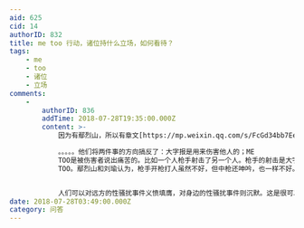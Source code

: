 ```yaml
---
aid: 625
cid: 14
authorID: 832
title: me too 行动，诸位持什么立场，如何看待？
tags:
    - me
    - too
    - 诸位
    - 立场
comments:
    -
        authorID: 836
        addTime: 2018-07-28T19:35:00.000Z
        content: >-
            因为有鄢烈山，所以有章文[https://mp.weixin.qq.com/s/FcGd34bb7EeHBCrNXj\_JEA](https://mp.weixin.qq.com/s/FcGd34bb7EeHBCrNXj_JEA)  

            。。。。。他们将两件事的方向搞反了：大字报是用来伤害他人的；ME
            TOO是被伤害者说出痛苦的。比如一个人枪手射击了另一个人。枪手的射击是大字报，中枪者的痛苦呻吟是ME
            TOO。鄢烈山和刘瑜认为，枪手开枪打人虽然不好，但中枪还呻吟，也一样不好。当然鄢烈山是害怕自己被指性骚扰，会被搞得身败名裂。这个担心很有道理。他有没有被指性骚扰而身败名裂呢？还没有。他的话就是这样的：一群受到了伤害的女孩子，诉说了自己的遭遇，他没有任何同情，而是指责她们贴网络大字报，不报警不起诉。一个施害者被人揭露出来，就立马替他辩据，他不是这样的人，（你如果拒绝）他怎么可能摸女孩大腿，他是要顾点脸面的，他有清誉。对已然的悲剧，不着一词；对未然的事情，充满恐惧。利己若此。。。。。。


            人们可以对远方的性骚扰事件义愤填膺，对身边的性骚扰事件则沉默。这是很可以理解的。你在你的圈子，你就不能太独特，居然反对身边的性骚扰。武侠小说中，江湖上最看不起淫贼，这在现实生活中不存在。在大多数人眼里，这只怕一点也不震撼，只会感觉小题大作吧。
date: 2018-07-28T03:49:00.000Z
category: 问答
---
```




